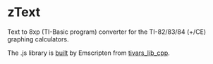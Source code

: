 # zText
Text to 8xp (TI-Basic program) converter for the TI-82/83/84 (+/CE) graphing calculators.

The .js library is [built](https://github.com/adriweb/tivars_lib_cpp/blob/master/Makefile.emscripten) by Emscripten from [tivars_lib_cpp](https://github.com/adriweb/tivars_lib_cpp).
